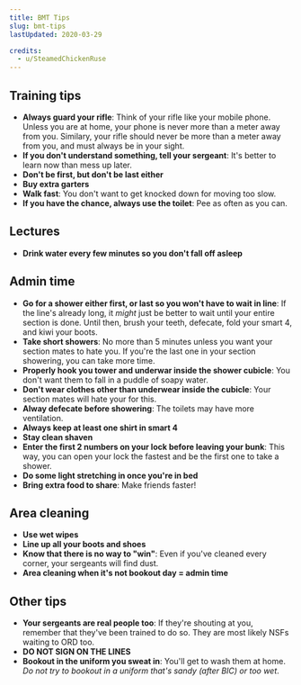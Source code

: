 ```yaml
---
title: BMT Tips
slug: bmt-tips
lastUpdated: 2020-03-29

credits:
  - u/SteamedChickenRuse
---
```


## Training tips
- **Always guard your rifle**: Think of your rifle like your mobile phone. Unless you are at home, your phone is never more than a meter away from you. Similary, your rifle should never be more than a meter away from you, and must always be in your sight.
- **If you don't understand something, tell your sergeant**: It's better to learn now than mess up later.
- **Don't be first, but don't be last either**
- **Buy extra garters**
- **Walk fast**: You don't want to get knocked down for moving too slow.
- **If you have the chance, always use the toilet**: Pee as often as you can. 

## Lectures
- **Drink water every few minutes so you don't fall off asleep**

## Admin time
- **Go for a shower either first, or last so you won't have to wait in line**: If the line's already long, it *might* just be better to wait until your entire section is done. Until then, brush your teeth, defecate, fold your smart 4, and kiwi your boots.
- **Take short showers**: No more than 5 minutes unless you want your section mates to hate you. If you're the last one in your section showering, you can take more time.
- **Properly hook you tower and underwar inside the shower cubicle**: You don't want them to fall in a puddle of soapy water.
- **Don't wear clothes other than underwear inside the cubicle**: Your section mates will hate your for this.
- **Alway defecate before showering**: The toilets may have more ventilation.
- **Always keep at least one shirt in smart 4**
- **Stay clean shaven**
- **Enter the first 2 numbers on your lock before leaving your bunk**: This way, you can open your lock the fastest and be the first one to take a shower.
- **Do some light stretching in once you're in bed**
- **Bring extra food to share**: Make friends faster!

## Area cleaning
- **Use wet wipes**
- **Line up all your boots and shoes**
- **Know that there is no way to "win"**: Even if you've cleaned every corner, your sergeants will find dust.
- **Area cleaning when it's not bookout day = admin time**

## Other tips
- **Your sergeants are real people too**: If they're shouting at you, remember that they've been trained to do so. They are most likely NSFs waiting to ORD too.
- **DO NOT SIGN ON THE LINES**
- **Bookout in the uniform you sweat in**: You'll get to wash them at home. *Do not try to bookout in a uniform that's sandy (after BIC) or too wet*.